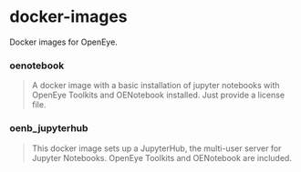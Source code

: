 # docker-images
Docker images for OpenEye.

### **oenotebook**
> A docker image with a basic installation of jupyter notebooks with OpenEye Toolkits and OENotebook installed. Just provide a license file.

### **oenb_jupyterhub**
> This docker image sets up a JupyterHub, the multi-user server for Jupyter Notebooks. OpenEye Toolkits and OENotebook are included.
